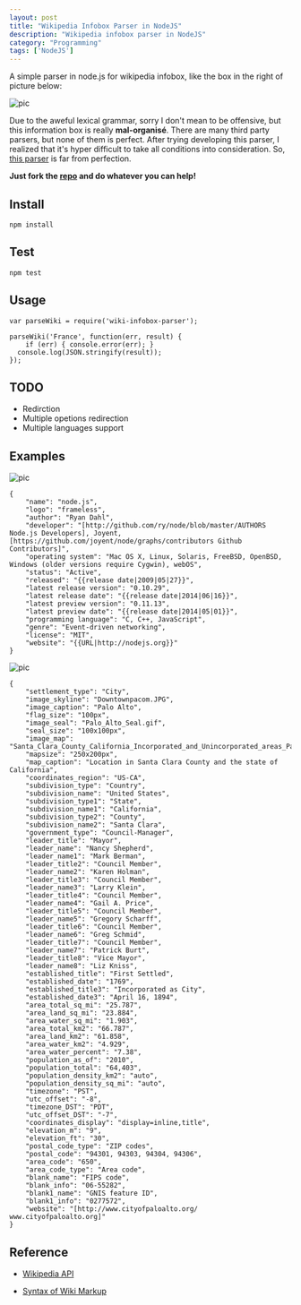 ```yaml
---
layout: post
title: "Wikipedia Infobox Parser in NodeJS"
description: "Wikipedia infobox parser in NodeJS"
category: "Programming"
tags: ['NodeJS']
---
```


A simple parser in node.js for wikipedia infobox, like the box in the right of picture below:

![pic](https://db.tt/woGRt6a3)

Due to the aweful lexical grammar, sorry I don't mean to be offensive, but this information box is really **mal-organisé**. There are many third party parsers, but none of them is perfect. After trying developing this parser, I realized that it's hyper difficult to take all conditions into consideration. So, [this parser](https://github.com/jesusjzp/wikiparser) is far  from perfection.

**Just fork the [repo](https://github.com/jesusjzp/wikiparser) and do whatever you can help!**

## Install

	npm install

## Test

	npm test

## Usage

	var parseWiki = require('wiki-infobox-parser');

	parseWiki('France', function(err, result) {
		if (err) { console.error(err); }
	  console.log(JSON.stringify(result));
	});


## TODO

- Redirction
- Multiple opetions redirection
- Multiple languages support

## Examples

![pic](https://db.tt/imZd0cyb)


	{
	    "name": "node.js",
	    "logo": "frameless",
	    "author": "Ryan Dahl",
	    "developer": "[http://github.com/ry/node/blob/master/AUTHORS Node.js Developers], Joyent, [https://github.com/joyent/node/graphs/contributors Github Contributors]",
	    "operating system": "Mac OS X, Linux, Solaris, FreeBSD, OpenBSD, Windows (older versions require Cygwin), webOS",
	    "status": "Active",
	    "released": "{{release date|2009|05|27}}",
	    "latest release version": "0.10.29",
	    "latest release date": "{{release date|2014|06|16}}",
	    "latest preview version": "0.11.13",
	    "latest preview date": "{{release date|2014|05|01}}",
	    "programming language": "C, C++, JavaScript",
	    "genre": "Event-driven networking",
	    "license": "MIT",
	    "website": "{{URL|http://nodejs.org}}"
	}


![pic](https://db.tt/USdvntLJ)


	{
	    "settlement_type": "City",
	    "image_skyline": "Downtownpacom.JPG",
	    "image_caption": "Palo Alto",
	    "flag_size": "100px",
	    "image_seal": "Palo_Alto_Seal.gif",
	    "seal_size": "100x100px",
	    "image_map": "Santa_Clara_County_California_Incorporated_and_Unincorporated_areas_Palo_Alto_Highlighted.svg",
	    "mapsize": "250x200px",
	    "map_caption": "Location in Santa Clara County and the state of California",
	    "coordinates_region": "US-CA",
	    "subdivision_type": "Country",
	    "subdivision_name": "United States",
	    "subdivision_type1": "State",
	    "subdivision_name1": "California",
	    "subdivision_type2": "County",
	    "subdivision_name2": "Santa Clara",
	    "government_type": "Council-Manager",
	    "leader_title": "Mayor",
	    "leader_name": "Nancy Shepherd",
	    "leader_name1": "Mark Berman",
	    "leader_title2": "Council Member",
	    "leader_name2": "Karen Holman",
	    "leader_title3": "Council Member",
	    "leader_name3": "Larry Klein",
	    "leader_title4": "Council Member",
	    "leader_name4": "Gail A. Price",
	    "leader_title5": "Council Member",
	    "leader_name5": "Gregory Scharff",
	    "leader_title6": "Council Member",
	    "leader_name6": "Greg Schmid",
	    "leader_title7": "Council Member",
	    "leader_name7": "Patrick Burt",
	    "leader_title8": "Vice Mayor",
	    "leader_name8": "Liz Kniss",
	    "established_title": "First Settled",
	    "established_date": "1769",
	    "established_title3": "Incorporated as City",
	    "established_date3": "April 16, 1894",
	    "area_total_sq_mi": "25.787",
	    "area_land_sq_mi": "23.884",
	    "area_water_sq_mi": "1.903",
	    "area_total_km2": "66.787",
	    "area_land_km2": "61.858",
	    "area_water_km2": "4.929",
	    "area_water_percent": "7.38",
	    "population_as_of": "2010",
	    "population_total": "64,403",
	    "population_density_km2": "auto",
	    "population_density_sq_mi": "auto",
	    "timezone": "PST",
	    "utc_offset": "-8",
	    "timezone_DST": "PDT",
	    "utc_offset_DST": "-7",
	    "coordinates_display": "display=inline,title",
	    "elevation_m": "9",
	    "elevation_ft": "30",
	    "postal_code_type": "ZIP codes",
	    "postal_code": "94301, 94303, 94304, 94306",
	    "area_code": "650",
	    "area_code_type": "Area code",
	    "blank_name": "FIPS code",
	    "blank_info": "06-55282",
	    "blank1_name": "GNIS feature ID",
	    "blank1_info": "0277572",
	    "website": "[http://www.cityofpaloalto.org/ www.cityofpaloalto.org]"
	}



## Reference

- [Wikipedia API](http://en.wikipedia.org/w/api.php)

- [Syntax of Wiki Markup](http://en.wikipedia.org/wiki/Help:Wiki_markup)